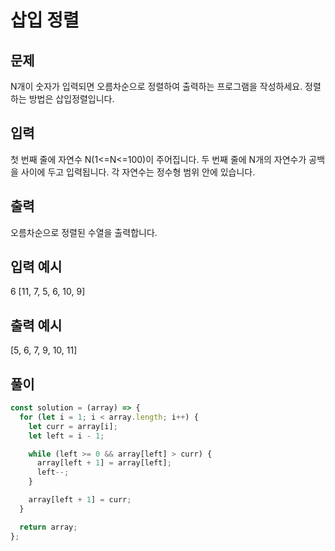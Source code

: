 # 삽입 정렬

## 문제

N개이 숫자가 입력되면 오름차순으로 정렬하여 출력하는 프로그램을 작성하세요. 정렬하는 방법은 삽입정렬입니다.

## 입력

첫 번째 줄에 자연수 N(1<=N<=100)이 주어집니다.
두 번째 줄에 N개의 자연수가 공백을 사이에 두고 입력됩니다. 각 자연수는 정수형 범위 안에 있습니다.

## 출력

오름차순으로 정렬된 수열을 출력합니다.

## 입력 예시

6
[11, 7, 5, 6, 10, 9]

## 출력 예시

[5, 6, 7, 9, 10, 11]

## 풀이

```javascript
const solution = (array) => {
  for (let i = 1; i < array.length; i++) {
    let curr = array[i];
    let left = i - 1;

    while (left >= 0 && array[left] > curr) {
      array[left + 1] = array[left];
      left--;
    }

    array[left + 1] = curr;
  }

  return array;
};
```
